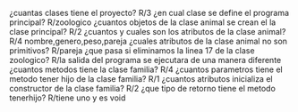 ¿cuantas clases tiene el proyecto?
R/3
¿en cual clase se define el programa principal?
R/zoologico
¿cuantos objetos de la clase animal se crean el la clase principal?
R/2
¿cuantos y cuales son los atributos de la clase animal?
R/4 nombre,genero,peso,pareja
¿cuales atributos de la clase animal no son primitivos?
R/pareja
¿que pasa si eliminamos la linea 17 de la clase zoologico?
R/la salida del programa se ejecutara de una manera diferente
¿cuantos metodos tiene la clase familia?
R/4
¿cuantos parametros  tiene el metodo tener hijo de la clase familia?
R/1
¿cuantos atributos inicializa el constructor de la clase familia?
R/2
¿que tipo de retorno tiene el metodo tenerhijo?
R/tiene uno y es void